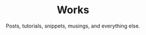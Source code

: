 ---
title: Works
subtitle: Posts, tutorials, snippets, musings, and everything else.
layout: "works"
---